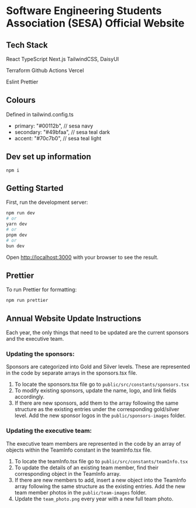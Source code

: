 # Software Engineering Students Association (SESA) Official Website

## Tech Stack

React
TypeScript
Next.js
TailwindCSS, DaisyUI

Terraform
Github Actions
Vercel

Eslint
Prettier

## Colours

Defined in tailwind.config.ts

- primary: "#00112b", // sesa navy
- secondary: "#49bfaa", // sesa teal dark
- accent: "#70c7b0", // sesa teal light

## Dev set up information

`npm i`


## Getting Started

First, run the development server:

```bash
npm run dev
# or
yarn dev
# or
pnpm dev
# or
bun dev
```

Open [http://localhost:3000](http://localhost:3000) with your browser to see the result.

## Prettier

To run Prettier for formatting:

`npm run prettier`

## Annual Website Update Instructions

Each year, the only things that need to be updated are the current sponsors and the executive team.

### Updating the sponsors:
Sponsors are categorized into Gold and Silver levels. These are represented in the code by separate arrays in the sponsors.tsx file.
1. To locate the sponsors.tsx file go to `public/src/constants/sponsors.tsx`
2. To modify existing sponsors, update the name, logo, and link fields accordingly.
3. If there are new sponsors, add them to the array following the same structure as the existing entries under the corresponding gold/silver level. Add the new sponsor logos in the `public/sponsors-images` folder.

### Updating the executive team:
The executive team members are represented in the code by an array of objects within the TeamInfo constant in the teamInfo.tsx file.
1. To locate the teamInfo.tsx file go to `public/src/constants/teamInfo.tsx`
2. To update the details of an existing team member, find their corresponding object in the TeamInfo array.
3. If there are new members to add, insert a new object into the TeamInfo array following the same structure as the existing entries. Add the new team member photos in the `public/team-images` folder.
4. Update the `team_photo.png` every year with a new full team photo.


